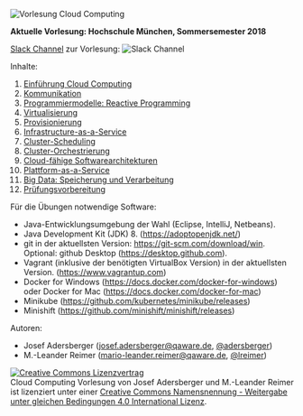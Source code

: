 ![Vorlesung Cloud Computing](https://github.com/qaware/cloudcomputing/blob/master/vl-cc-logo.jpg "Vorlesung Cloud Computing")

__Aktuelle Vorlesung: Hochschule München, Sommersemester 2018__

[Slack Channel](https://slackin-hnosdftsnr.now.sh) zur Vorlesung: ![Slack Channel](https://slackin-hnosdftsnr.now.sh/badge.svg "Slack")

Inhalte:

1. [Einführung Cloud Computing](00-einfuehrung)
2. [Kommunikation](01-kommunikation)
3. [Programmiermodelle: Reactive Programming](02-programmiermodelle)
4. [Virtualisierung](03-virtualisierung)
5. [Provisionierung](04-provisionierung)
6. [Infrastructure-as-a-Service](05-iaas)
7. [Cluster-Scheduling](06-cluster-scheduling)
8. [Cluster-Orchestrierung](07-orchestrierung)
9. [Cloud-fähige Softwarearchitekturen](08-cloud-architektur)
10. [Plattform-as-a-Service](09-paas)
11. [Big Data: Speicherung und Verarbeitung](10-big-data)
12. [Prüfungsvorbereitung](11-zusammenfassung)

Für die Übungen notwendige Software:

* Java-Entwicklungsumgebung der Wahl (Eclipse, IntelliJ, Netbeans).
* Java Development Kit (JDK) 8. (https://adoptopenjdk.net/)
* git in der aktuellsten Version: https://git-scm.com/download/win. Optional: github Desktop (https://desktop.github.com).
* Vagrant (inklusive der benötigten VirtualBox Version) in der aktuellsten Version. (https://www.vagrantup.com)
* Docker for Windows (https://docs.docker.com/docker-for-windows) oder Docker for Mac (https://docs.docker.com/docker-for-mac)
* Minikube (https://github.com/kubernetes/minikube/releases)
* Minishift (https://github.com/minishift/minishift/releases)

Autoren:

* Josef Adersberger (josef.adersberger@qaware.de, [@adersberger](https://twitter.com/adersberger))
* M.-Leander Reimer (mario-leander.reimer@qaware.de, [@lreimer](https://twitter.com/LeanderReimer))

<a rel="license" href="http://creativecommons.org/licenses/by-sa/4.0/"><img alt="Creative Commons Lizenzvertrag" style="border-width:0" src="https://i.creativecommons.org/l/by-sa/4.0/88x31.png" /></a><br /><span xmlns:dct="http://purl.org/dc/terms/" href="http://purl.org/dc/dcmitype/Text" property="dct:title" rel="dct:type">Cloud Computing Vorlesung</span> von <span xmlns:cc="http://creativecommons.org/ns#" property="cc:attributionName">Josef Adersberger</span> und <span xmlns:cc="http://creativecommons.org/ns#" property="cc:attributionName">M.-Leander Reimer</span> ist lizenziert unter einer <a rel="license" href="http://creativecommons.org/licenses/by-sa/4.0/">Creative Commons Namensnennung - Weitergabe unter gleichen Bedingungen 4.0 International Lizenz</a>.
